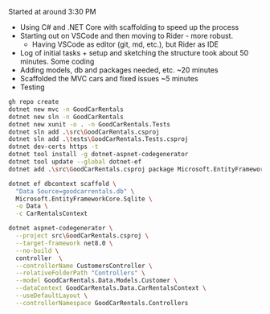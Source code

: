 Started at around 3:30 PM
- Using C# and .NET Core with scaffolding to speed up the process
- Starting out on VSCode and then moving to Rider - more robust.
  - Having VSCode as editor (git, md, etc.), but Rider as IDE
- Log of initial tasks + setup and sketching the structure took about 50 minutes.
Some coding
- Adding models, db and packages needed, etc. ~20 minutes
- Scaffolded the MVC cars and fixed issues ~5 minutes
- Testing

```bash
gh repo create
dotnet new mvc -n GoodCarRentals
dotnet new sln -n GoodCarRentals
dotnet new xunit -o . -n GoodCarRentals.Tests
dotnet sln add .\src\GoodCarRentals.csproj
dotnet sln add .\tests\GoodCarRentals.Tests.csproj
dotnet dev-certs https -t
dotnet tool install -g dotnet-aspnet-codegenerator
dotnet tool update --global dotnet-ef
dotnet add .\src\GoodCarRentals.csproj package Microsoft.EntityFrameworkCore.Sqlite

dotnet ef dbcontext scaffold \
  "Data Source=goodcarrentals.db" \
  Microsoft.EntityFrameworkCore.Sqlite \
  -o Data \
  -c CarRentalsContext

dotnet aspnet-codegenerator \
  --project src\GoodCarRentals.csproj \
  --target-framework net8.0 \
  --no-build \
  controller  \
  --controllerName CustomersController \
  --relativeFolderPath "Controllers" \
  --model GoodCarRentals.Data.Models.Customer \
  --dataContext GoodCarRentals.Data.CarRentalsContext \
  --useDefaultLayout \
  --controllerNamespace GoodCarRentals.Controllers
```
